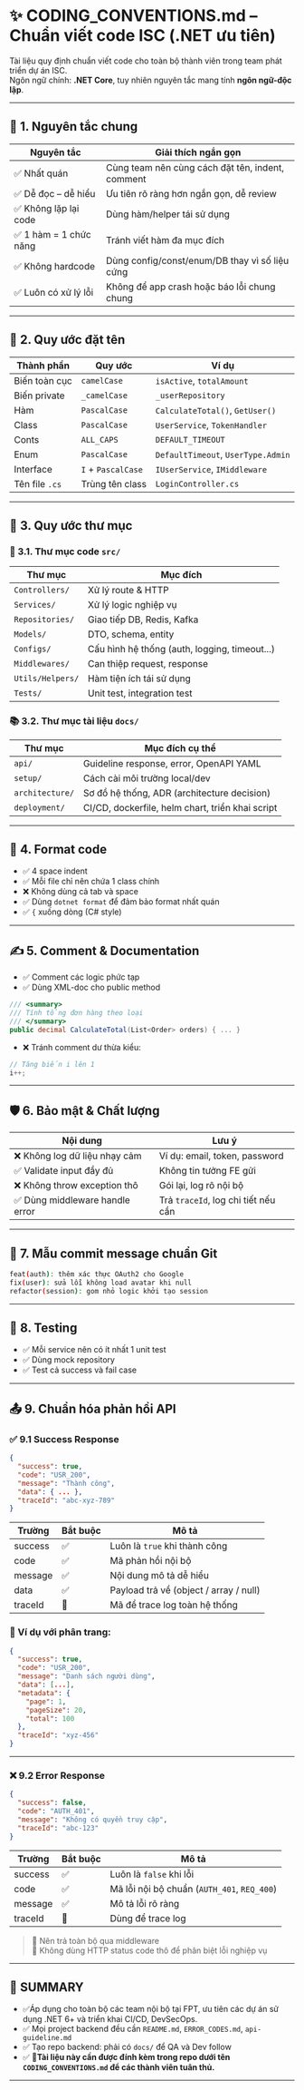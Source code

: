 # ✨ CODING_CONVENTIONS.md – Chuẩn viết code ISC (.NET ưu tiên)

Tài liệu quy định chuẩn viết code cho toàn bộ thành viên trong team phát triển dự án ISC.  
Ngôn ngữ chính: **.NET Core**, tuy nhiên nguyên tắc mang tính **ngôn ngữ-độc lập**.

---

## 📌 1. Nguyên tắc chung

| Nguyên tắc                  | Giải thích ngắn gọn                                         |
|-----------------------------|--------------------------------------------------------------|
| ✅ Nhất quán                | Cùng team nên cùng cách đặt tên, indent, comment             |
| ✅ Dễ đọc – dễ hiểu         | Ưu tiên rõ ràng hơn ngắn gọn, dễ review                      |
| ✅ Không lặp lại code       | Dùng hàm/helper tái sử dụng                                 |
| ✅ 1 hàm = 1 chức năng      | Tránh viết hàm đa mục đích                                 |
| ✅ Không hardcode           | Dùng config/const/enum/DB thay vì số liệu cứng               |
| ✅ Luôn có xử lý lỗi        | Không để app crash hoặc báo lỗi chung chung                 |

---

## 📁 2. Quy ước đặt tên

| Thành phần      | Quy ước       | Ví dụ                         |
|------------------|----------------|-------------------------------|
| Biến toàn cục             | `camelCase`    | `isActive`, `totalAmount`     |
| Biến private              | `_camelCase`   | `_userRepository` |
| Hàm              | `PascalCase`   | `CalculateTotal()`, `GetUser()` |
| Class            | `PascalCase`   | `UserService`, `TokenHandler` |
| Conts            | `ALL_CAPS`   | `DEFAULT_TIMEOUT` |
| Enum     | `PascalCase`   | `DefaultTimeout`, `UserType.Admin` |
| Interface        | `I` + `PascalCase`   | `IUserService`, `IMiddleware` |
| Tên file `.cs`   | Trùng tên class| `LoginController.cs`          |

---

## 🧱 3. Quy ước thư mục

### 📂 3.1. Thư mục code `src/`

| Thư mục         | Mục đích                                      |
|------------------|-----------------------------------------------|
| `Controllers/`   | Xử lý route & HTTP                           |
| `Services/`      | Xử lý logic nghiệp vụ                        |
| `Repositories/`  | Giao tiếp DB, Redis, Kafka                   |
| `Models/`        | DTO, schema, entity                          |
| `Configs/`       | Cấu hình hệ thống (auth, logging, timeout...)|
| `Middlewares/`   | Can thiệp request, response                  |
| `Utils/Helpers/` | Hàm tiện ích tái sử dụng                    |
| `Tests/`         | Unit test, integration test                  |

### 📚 3.2. Thư mục tài liệu `docs/`

| Thư mục          | Mục đích cụ thể                                   |
|------------------|----------------------------------------------------|
| `api/`           | Guideline response, error, OpenAPI YAML           |
| `setup/`         | Cách cài môi trường local/dev                    |
| `architecture/`  | Sơ đồ hệ thống, ADR (architecture decision)       |
| `deployment/`    | CI/CD, dockerfile, helm chart, triển khai script |

---

## 🎨 4. Format code

- ✅ 4 space indent
- ✅ Mỗi file chỉ nên chứa 1 class chính
- ❌ Không dùng cả tab và space
- ✅ Dùng `dotnet format` để đảm bảo format nhất quán
- ✅ `{` xuống dòng (C# style)

---

## ✍️ 5. Comment & Documentation

- ✅ Comment các logic phức tạp
- ✅ Dùng XML-doc cho public method

```csharp
/// <summary>
/// Tính tổng đơn hàng theo loại
/// </summary>
public decimal CalculateTotal(List<Order> orders) { ... }
```

- ❌ Tránh comment dư thừa kiểu:
```csharp
// Tăng biến i lên 1
i++;
```

---

## 🛡 6. Bảo mật & Chất lượng

| Nội dung                 | Lưu ý                                               |
|--------------------------|-----------------------------------------------------|
| ❌ Không log dữ liệu nhạy cảm | Ví dụ: email, token, password                  |
| ✅ Validate input đầy đủ | Không tin tưởng FE gửi                            |
| ❌ Không throw exception thô | Gói lại, log rõ nội bộ                         |
| ✅ Dùng middleware handle error | Trả `traceId`, log chi tiết nếu cần         |

---

## 🛌 7. Mẫu commit message chuẩn Git

```bash
feat(auth): thêm xác thực OAuth2 cho Google
fix(user): sửa lỗi không load avatar khi null
refactor(session): gom nhỏ logic khởi tạo session
```

---

## 💪 8. Testing

- ✅ Mỗi service nên có ít nhất 1 unit test
- ✅ Dùng mock repository
- ✅ Test cả success và fail case

---

## 📤 9. Chuẩn hóa phản hồi API

### ✅ 9.1 Success Response

```json
{
  "success": true,
  "code": "USR_200",
  "message": "Thành công",
  "data": { ... },
  "traceId": "abc-xyz-789"
}
```

| Trường     | Bắt buộc | Mô tả                                    |
|------------|----------|-------------------------------------------|
| success    | ✅       | Luôn là `true` khi thành công             |
| code       | ✅       | Mã phản hồi nội bộ                        |
| message    | ✅       | Nội dung mô tả dễ hiểu                    |
| data       | ✅       | Payload trả về (object / array / null)    |
| traceId    | 🔁       | Mã để trace log toàn hệ thống             |

### 🔁 Ví dụ với phân trang:

```json
{
  "success": true,
  "code": "USR_200",
  "message": "Danh sách người dùng",
  "data": [...],
  "metadata": {
    "page": 1,
    "pageSize": 20,
    "total": 100
  },
  "traceId": "xyz-456"
}
```

---

### ❌ 9.2 Error Response

```json
{
  "success": false,
  "code": "AUTH_401",
  "message": "Không có quyền truy cập",
  "traceId": "abc-123"
}
```

| Trường     | Bắt buộc | Mô tả                                       |
|------------|----------|----------------------------------------------|
| success    | ✅       | Luôn là `false` khi lỗi                     |
| code       | ✅       | Mã lỗi nội bộ chuẩn (`AUTH_401`, `REQ_400`) |
| message    | ✅       | Mô tả lỗi rõ ràng                           |
| traceId    | 🔁       | Dùng để trace log                           |

> 📌 Nên trả toàn bộ qua middleware  
> 📌 Không dùng HTTP status code thô để phân biệt lỗi nghiệp vụ

---

## 📌 SUMMARY

- ✅Áp dụng cho toàn bộ các team nội bộ tại FPT, ưu tiên các dự án sử dụng .NET 6+ và triển khai CI/CD, DevSecOps.
- ✅ Mọi project backend đều cần `README.md`, `ERROR_CODES.md`, `api-guideline.md`
- ✅ Tạo repo backend: phải có `docs/` để QA và Dev follow
- ✅ 🌟**Tài liệu này cần được đính kèm trong repo dưới tên `CODING_CONVENTIONS.md` để các thành viên tuân thủ.**

---
